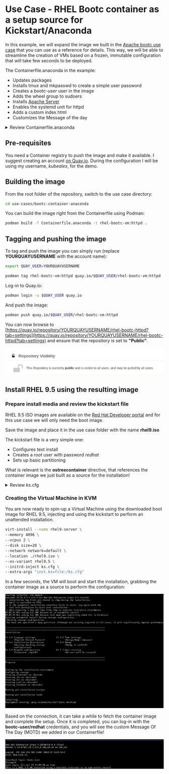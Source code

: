 # Use Case - RHEL Bootc container as a setup source for Kickstart/Anaconda

In this example, we will expand the image we built in the [Apache bootc use case](../bootc-container-httpd/README.md) that you can use as a reference for details.
This way, we will be able to streamline the creation of VMs based on a frozen, immutable configuration that will take few seconds to be deployed.

The Containerfile.anaconda in the example:

- Updates packages
- Installs tmux and mkpasswd to create a simple user password
- Creates a *bootc-user* user in the image
- Adds the wheel group to sudoers
- Installs [Apache Server](https://httpd.apache.org/)
- Enables the systemd unit for httpd
- Adds a custom index.html
- Customizes the Message of the day

<details>
  <summary>Review Containerfile.anaconda</summary>
  ```dockerfile
  --8<-- "use-cases/bootc-container-anaconda-ks/Containerfile.anaconda"
  ```
</details>

## Pre-requisites

You need a Container registry to push the image and make it available. I suggest creating an account [on Quay.io](https://quay.io/).
During the configuration I will be using my username, *kubealex*, for the demo.

## Building the image

From the root folder of the repository, switch to the use case directory:

```bash
cd use-cases/bootc-container-anaconda
```

You can build the image right from the Containerfile using Podman:

```bash
podman build -f Containerfile.anaconda -t rhel-bootc-vm:httpd .
```

## Tagging and pushing the image

To tag and push the image you can simply run (replace **YOURQUAYUSERNAME** with the account name):


```bash
export QUAY_USER=YOURQUAYUSERNAME
```

```bash
podman tag rhel-bootc-vm:httpd quay.io/$QUAY_USER/rhel-bootc-vm:httpd
```

Log-in to Quay.io:

```bash
podman login -u $QUAY_USER quay.io
```

And push the image:

```bash
podman push quay.io/$QUAY_USER/rhel-bootc-vm:httpd
```

You can now browse to [https://quay.io/repository/YOURQUAYUSERNAME/rhel-bootc-httpd?tab=settings](https://quay.io/repository/YOURQUAYUSERNAME/rhel-bootc-httpd?tab=settings) and ensure that the repository is set to **"Public"**.

![](./assets/quay-repo-public.png)


## Install RHEL 9.5 using the resulting image

### Prepare install media and review the kickstart file

RHEL 9.5 ISO images are available on the [Red Hat Developer portal](https://developers.redhat.com/content-gateway/file/rhel/Red_Hat_Enterprise_Linux_9.5/rhel-9.5-x86_64-boot.iso) and for this use case we will only need the boot image.

Save the image and place it in the use case folder with the name **rhel9.iso**

The kickstart file is a very simple one:

- Configures text install
- Creates a *root* user with password *redhat*
- Sets up basic partitioning

What is relevant is the **ostreecontainer** directive, that references the container image we just built as a source for the installation!

<details>
  <summary>Review ks.cfg</summary>
  ```dockerfile
  --8<-- "use-cases/bootc-container-anaconda-ks/ks.cfg"
  ```
</details>


### Creating the Virtual Machine in KVM

You are now ready to spin-up a Virtual Machine using the downloaded boot image for RHEL 9.5, injecting and using the kickstart to perform an unattended installation.

```bash
virt-install --name rhel9-server \
--memory 4096 \
--vcpus 2 \
--disk size=20 \
--network network=default \
--location ./rhel9.iso \
--os-variant rhel9.5 \
--initrd-inject ks.cfg \
--extra-args "inst.ks=file:/ks.cfg"
```

In a few seconds, the VM will boot and start the installation, grabbing the container image as a source to perform the configuration:

![](./assets/anaconda-setup.png)

Based on the connection, it can take a while to fetch the container image and complete the setup. Once it is completed, you can log-in with the **bootc-user/redhat** credentials, and you will see the custom Message Of The Day (MOTD) we added in our Containerfile!

![](./assets/vm-up-motd.png)
